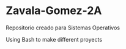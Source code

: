 # Zavala-Gomez-2A
Repositorio creado para Sistemas Operativos 


Using Bash to make different proyects
